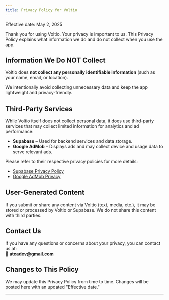 ```yaml
---
title: Privacy Policy for Voltio
---
```


Effective date: May 2, 2025

Thank you for using Voltio. Your privacy is important to us. This Privacy Policy explains what information we do and do not collect when you use the app.

## Information We Do NOT Collect

Voltio does **not collect any personally identifiable information** (such as your name, email, or location).

We intentionally avoid collecting unnecessary data and keep the app lightweight and privacy-friendly.

## Third-Party Services

While Voltio itself does not collect personal data, it does use third-party services that may collect limited information for analytics and ad performance:

- **Supabase** – Used for backend services and data storage.
- **Google AdMob** – Displays ads and may collect device and usage data to serve relevant ads.

Please refer to their respective privacy policies for more details:

- [Supabase Privacy Policy](https://supabase.com/privacy)
- [Google AdMob Privacy](https://policies.google.com/privacy)

## User-Generated Content

If you submit or share any content via Voltio (text, media, etc.), it may be stored or processed by Voltio or Supabase. We do not share this content with third parties.

## Contact Us

If you have any questions or concerns about your privacy, you can contact us at:  
📧 **atcadev@gmail.com**

## Changes to This Policy

We may update this Privacy Policy from time to time. Changes will be posted here with an updated "Effective date."

---
